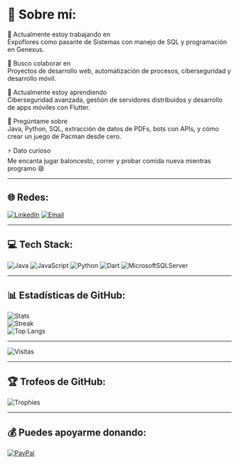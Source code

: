 # 💫 Sobre mí:
🎯 Actualmente estoy trabajando en  
Expoflores como pasante de Sistemas con manejo de SQL y programación en Genexus.  
  
🤝 Busco colaborar en  
Proyectos de desarrollo web, automatización de procesos, ciberseguridad y desarrollo móvil.  
  
🌱 Actualmente estoy aprendiendo  
Ciberseguridad avanzada, gestión de servidores distribuidos y desarrollo de apps móviles con Flutter.  
  
💬 Pregúntame sobre  
Java, Python, SQL, extracción de datos de PDFs, bots con APIs, y cómo crear un juego de Pacman desde cero.  
  
⚡ Dato curioso  
Me encanta jugar baloncesto, correr y probar comida nueva mientras programo 😄  

---

## 🌐 Redes:
[![LinkedIn](https://img.shields.io/badge/LinkedIn-%230077B5.svg?logo=linkedin&logoColor=white)](https://linkedin.com/in/StuartPalma) 
[![Email](https://img.shields.io/badge/Email-D14836?logo=gmail&logoColor=white)](mailto:jhou2013x@hotmail.com) 

---

## 💻 Tech Stack:
![Java](https://img.shields.io/badge/java-%23ED8B00.svg?style=for-the-badge&logo=openjdk&logoColor=white) 
![JavaScript](https://img.shields.io/badge/javascript-%23323330.svg?style=for-the-badge&logo=javascript&logoColor=%23F7DF1E) 
![Python](https://img.shields.io/badge/python-3670A0?style=for-the-badge&logo=python&logoColor=ffdd54) 
![Dart](https://img.shields.io/badge/dart-%230175C2.svg?style=for-the-badge&logo=dart&logoColor=white) 
![MicrosoftSQLServer](https://img.shields.io/badge/Microsoft%20SQL%20Server-CC2927?style=for-the-badge&logo=microsoft%20sql%20server&logoColor=white)

---

## 📊 Estadísticas de GitHub:
![Stats](https://github-readme-stats.vercel.app/api?username=StuartPalma&theme=radical&hide_border=false&include_all_commits=true&count_private=true)  
![Streak](https://streak-stats.demolab.com?user=StuartPalma&theme=radical&hide_border=false)  
![Top Langs](https://github-readme-stats.vercel.app/api/top-langs/?username=StuartPalma&theme=radical&hide_border=false&layout=compact)

---

![Visitas](https://visitcount.itsvg.in/api?id=StuartPalma&icon=0&color=0)

---
## 🏆 Trofeos de GitHub:
![Trophies](https://github-profile-trophy.vercel.app/?username=StuartPalma&theme=radical&no-frame=false&no-bg=false&margin-w=4)

---

## 💰 Puedes apoyarme donando:
[![PayPal](https://img.shields.io/badge/PayPal-00457C?style=for-the-badge&logo=paypal&logoColor=white)](https://paypal.me/StuartPalma407?country.x=EC&locale.x=es_XC)

<!-- Proudly created with GPRM ( https://gprm.itsvg.in ) -->



